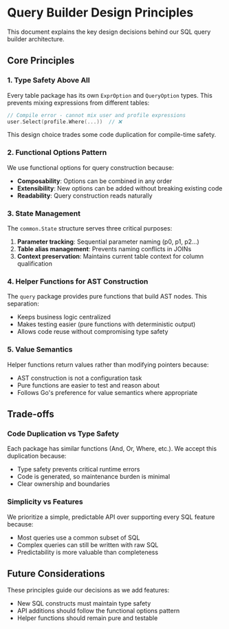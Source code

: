 # Query Builder Design Principles

This document explains the key design decisions behind our SQL query builder architecture.

## Core Principles

### 1. Type Safety Above All

Every table package has its own `ExprOption` and `QueryOption` types. This prevents mixing expressions from different tables:

```go
// Compile error - cannot mix user and profile expressions
user.Select(profile.Where(...))  // ❌
```

This design choice trades some code duplication for compile-time safety.

### 2. Functional Options Pattern

We use functional options for query construction because:
- **Composability**: Options can be combined in any order
- **Extensibility**: New options can be added without breaking existing code
- **Readability**: Query construction reads naturally

### 3. State Management

The `common.State` structure serves three critical purposes:
1. **Parameter tracking**: Sequential parameter naming (p0, p1, p2...)
2. **Table alias management**: Prevents naming conflicts in JOINs
3. **Context preservation**: Maintains current table context for column qualification

### 4. Helper Functions for AST Construction

The `query` package provides pure functions that build AST nodes. This separation:
- Keeps business logic centralized
- Makes testing easier (pure functions with deterministic output)
- Allows code reuse without compromising type safety

### 5. Value Semantics

Helper functions return values rather than modifying pointers because:
- AST construction is not a configuration task
- Pure functions are easier to test and reason about
- Follows Go's preference for value semantics where appropriate

## Trade-offs

### Code Duplication vs Type Safety
Each package has similar functions (And, Or, Where, etc.). We accept this duplication because:
- Type safety prevents critical runtime errors
- Code is generated, so maintenance burden is minimal
- Clear ownership and boundaries

### Simplicity vs Features
We prioritize a simple, predictable API over supporting every SQL feature because:
- Most queries use a common subset of SQL
- Complex queries can still be written with raw SQL
- Predictability is more valuable than completeness

## Future Considerations

These principles guide our decisions as we add features:
- New SQL constructs must maintain type safety
- API additions should follow the functional options pattern
- Helper functions should remain pure and testable
